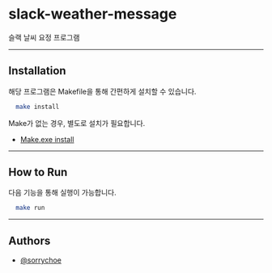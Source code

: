 # slack-weather-message

슬랙 날씨 요정 프로그램

---

## Installation

해당 프로그램은 Makefile을 통해 간편하게 설치할 수 있습니다.

```bash
  make install
```

Make가 없는 경우, 별도로 설치가 필요합니다. 
- [Make.exe install](https://gnuwin32.sourceforge.net/packages/make.htm)

---

## How to Run

다음 기능을 통해 실행이 가능합니다.

```bash
  make run
```

---

## Authors

- [@sorrychoe](https://www.github.com/sorrychoe)


